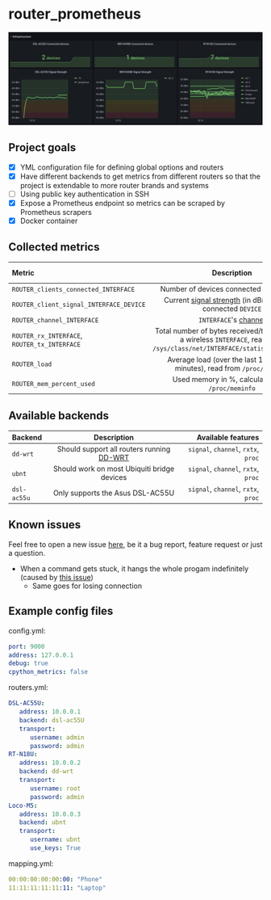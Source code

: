 # router_prometheus

![Example Grafana Dashboard](.github/grafana_screenshot.png)


## Project goals
 - [X] YML configuration file for defining global options and routers
 - [X] Have different backends to get metrics from different routers so that the project is extendable to more router brands and systems
 - [ ] Using public key authentication in SSH
 - [X] Expose a Prometheus endpoint so metrics can be scraped by Prometheus scrapers
 - [X] Docker container

## Collected metrics

| Metric | Description | Required feature |
| :-------------- | :-------------: | -------------: |
| `ROUTER_clients_connected_INTERFACE`    | Number of devices connected to `INTERFACE` | `signal` |
| `ROUTER_client_signal_INTERFACE_DEVICE` | Current [signal strength](https://www.securedgenetworks.com/blog/wifi-signal-strength#what-is-a-good-wifi-signal-stength) (in dBm) for each connected `DEVICE` | `signal` |
| `ROUTER_channel_INTERFACE` | `INTERFACE`'s [channel](https://en.wikipedia.org/wiki/List_of_WLAN_channels) | `channel` |
| `ROUTER_rx_INTERFACE`, `ROUTER_tx_INTERFACE` | Total number of bytes received/transmitted on a wireless `INTERFACE`, read from `/sys/class/net/INTERFACE/statistics/rx_bytes` | `rxtx` |
| `ROUTER_load` | Average load (over the last 1, 5 and 15 minutes), read from `/proc/loadavg` | `proc` |
| `ROUTER_mem_percent_used` | Used memory in %, calculated from `/proc/meminfo` | `proc` |

## Available backends

| Backend | Description | Available features |
| :-------------- | :-------------: | -------------: |
| `dd-wrt`    | Should support all routers running [DD-WRT](https://dd-wrt.com/) | `signal`, `channel`, `rxtx`, `proc` |
| `ubnt`      | Should work on most Ubiquiti bridge devices | `signal`, `channel`, `rxtx`, `proc` |
| `dsl-ac55u` | Only supports the Asus DSL-AC55U | `signal`, `channel`, `rxtx`, `proc` |

## Known issues

Feel free to open a new issue [here](https://github.com/a13xie/router_prometheus/issues), be it a bug report, feature request or just a question.

 - When a command gets stuck, it hangs the whole progam indefinitely (caused by [this issue](https://github.com/fabric/fabric/issues/2197))
   - Same goes for losing connection

## Example config files

config.yml:
```yml
port: 9000
address: 127.0.0.1
debug: true
cpython_metrics: false
```

routers.yml:
```yml
DSL-AC55U:
   address: 10.0.0.1
   backend: dsl-ac55U
   transport:
      username: admin
      password: admin
RT-N18U:
   address: 10.0.0.2
   backend: dd-wrt
   transport:
      username: root
      password: admin
Loco-M5:
   address: 10.0.0.3
   backend: ubnt
   transport:
      username: ubnt
      use_keys: True
```

mapping.yml:
```yml
00:00:00:00:00:00: "Phone"
11:11:11:11:11:11: "Laptop"
```
